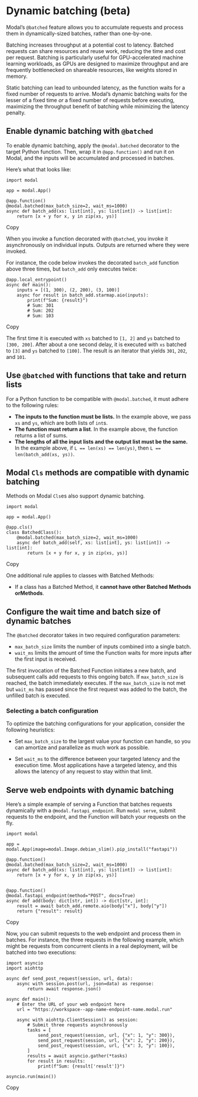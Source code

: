 # Dynamic batching (beta)

Modal’s `@batched` feature allows you to accumulate requests and process them
in dynamically-sized batches, rather than one-by-one.

Batching increases throughput at a potential cost to latency. Batched requests
can share resources and reuse work, reducing the time and cost per request.
Batching is particularly useful for GPU-accelerated machine learning
workloads, as GPUs are designed to maximize throughput and are frequently
bottlenecked on shareable resources, like weights stored in memory.

Static batching can lead to unbounded latency, as the function waits for a
fixed number of requests to arrive. Modal’s dynamic batching waits for the
lesser of a fixed time _or_ a fixed number of requests before executing,
maximizing the throughput benefit of batching while minimizing the latency
penalty.

## Enable dynamic batching with `@batched`

To enable dynamic batching, apply the `@modal.batched` decorator to the target
Python function. Then, wrap it in `@app.function()` and run it on Modal, and
the inputs will be accumulated and processed in batches.

Here’s what that looks like:

    
    
    import modal
    
    app = modal.App()
    
    @app.function()
    @modal.batched(max_batch_size=2, wait_ms=1000)
    async def batch_add(xs: list[int], ys: list[int]) -> list[int]:
        return [x + y for x, y in zip(xs, ys)]

Copy

When you invoke a function decorated with `@batched`, you invoke it
asynchronously on individual inputs. Outputs are returned where they were
invoked.

For instance, the code below invokes the decorated `batch_add` function above
three times, but `batch_add` only executes twice:

    
    
    @app.local_entrypoint()
    async def main():
        inputs = [(1, 300), (2, 200), (3, 100)]
        async for result in batch_add.starmap.aio(inputs):
            print(f"Sum: {result}")
            # Sum: 301
            # Sum: 202
            # Sum: 103

Copy

The first time it is executed with `xs` batched to `[1, 2]` and `ys` batched
to `[300, 200]`. After about a one second delay, it is executed with `xs`
batched to `[3]` and `ys` batched to `[100]`. The result is an iterator that
yields `301`, `202`, and `101`.

## Use `@batched` with functions that take and return lists

For a Python function to be compatible with `@modal.batched`, it must adhere
to the following rules:

  * **The inputs to the function must be lists.** In the example above, we pass `xs` and `ys`, which are both lists of `int`s.
  * **The function must return a list**. In the example above, the function returns a list of sums.
  * **The lengths of all the input lists and the output list must be the same.** In the example above, if `L == len(xs) == len(ys)`, then `L == len(batch_add(xs, ys))`.

## Modal `Cls` methods are compatible with dynamic batching

Methods on Modal `Cls`es also support dynamic batching.

    
    
    import modal
    
    app = modal.App()
    
    @app.cls()
    class BatchedClass():
        @modal.batched(max_batch_size=2, wait_ms=1000)
        async def batch_add(self, xs: list[int], ys: list[int]) -> list[int]:
            return [x + y for x, y in zip(xs, ys)]

Copy

One additional rule applies to classes with Batched Methods:

  * If a class has a Batched Method, it **cannot have other Batched Methods orMethods**.

## Configure the wait time and batch size of dynamic batches

The `@batched` decorator takes in two required configuration parameters:

  * `max_batch_size` limits the number of inputs combined into a single batch.
  * `wait_ms` limits the amount of time the Function waits for more inputs after the first input is received.

The first invocation of the Batched Function initiates a new batch, and
subsequent calls add requests to this ongoing batch. If `max_batch_size` is
reached, the batch immediately executes. If the `max_batch_size` is not met
but `wait_ms` has passed since the first request was added to the batch, the
unfilled batch is executed.

### Selecting a batch configuration

To optimize the batching configurations for your application, consider the
following heuristics:

  * Set `max_batch_size` to the largest value your function can handle, so you can amortize and parallelize as much work as possible.

  * Set `wait_ms` to the difference between your targeted latency and the execution time. Most applications have a targeted latency, and this allows the latency of any request to stay within that limit.

## Serve web endpoints with dynamic batching

Here’s a simple example of serving a Function that batches requests
dynamically with a `@modal.fastapi_endpoint`. Run `modal serve`, submit
requests to the endpoint, and the Function will batch your requests on the
fly.

    
    
    import modal
    
    app = modal.App(image=modal.Image.debian_slim().pip_install("fastapi"))
    
    @app.function()
    @modal.batched(max_batch_size=2, wait_ms=1000)
    async def batch_add(xs: list[int], ys: list[int]) -> list[int]:
        return [x + y for x, y in zip(xs, ys)]
    
    
    @app.function()
    @modal.fastapi_endpoint(method="POST", docs=True)
    async def add(body: dict[str, int]) -> dict[str, int]:
        result = await batch_add.remote.aio(body["x"], body["y"])
        return {"result": result}

Copy

Now, you can submit requests to the web endpoint and process them in batches.
For instance, the three requests in the following example, which might be
requests from concurrent clients in a real deployment, will be batched into
two executions:

    
    
    import asyncio
    import aiohttp
    
    async def send_post_request(session, url, data):
        async with session.post(url, json=data) as response:
            return await response.json()
    
    async def main():
        # Enter the URL of your web endpoint here
        url = "https://workspace--app-name-endpoint-name.modal.run"
    
        async with aiohttp.ClientSession() as session:
            # Submit three requests asynchronously
            tasks = [
                send_post_request(session, url, {"x": 1, "y": 300}),
                send_post_request(session, url, {"x": 2, "y": 200}),
                send_post_request(session, url, {"x": 3, "y": 100}),
            ]
            results = await asyncio.gather(*tasks)
            for result in results:
                print(f"Sum: {result['result']}")
    
    asyncio.run(main())

Copy

